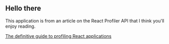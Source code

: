 ## Hello there

This application is from an article on the React Profiler API that I think you'll enjoy reading.

[The definitive guide to profiling React applications](https://blog.asayer.io/the-definitive-guide-to-profiling-react-applications)

